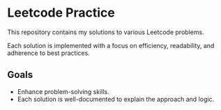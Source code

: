 # Leetcode Practice

This repository contains my solutions to various Leetcode problems.

Each solution is implemented with a focus on efficiency, readability, and adherence to best practices.

## Goals

- Enhance problem-solving skills.
- Each solution is well-documented to explain the approach and logic.

